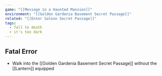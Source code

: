 ```yaml
---
game: "[[Message in a Haunted Mansion]]"
environment: "[[Golden Gardenia Basement Secret Passage]]"
related: "[[Enter Saloon Secret Passage]]"
tags:
  - fall to death
  - it's too dark
---
```

## Fatal Error
- Walk into the [[Golden Gardenia Basement Secret Passage]] without the [[Lantern]] equipped